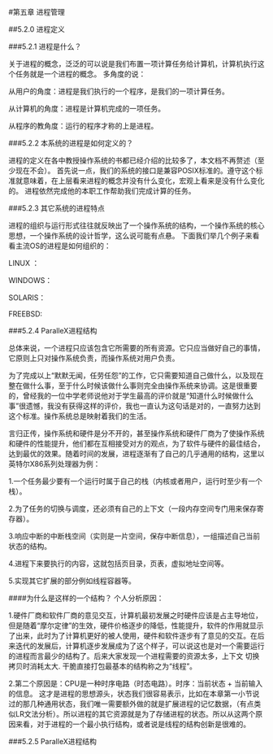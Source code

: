 #第五章  进程管理

##5.2.0  进程定义

###5.2.1 进程是什么？

关于进程的概念，泛泛的可以说是我们布置一项计算任务给计算机，计算机执行这个任务就是一个进程的概念。
多角度的说：

从用户的角度：进程是我们执行的一个程序，是我们的一项计算任务。

从计算机的角度：进程是计算机完成的一项任务。

从程序的教角度：运行的程序才称的上是进程。

###5.2.2 本系统的进程是如何定义的？

进程的定义在各中教授操作系统的书都已经介绍的比较多了，本文档不再赘述（至少现在不会）。
首先说一点，我们的系统的接口是兼容POSIX标准的。遵守这个标准就意味着，在上层看来进程的概念并没有什么变化，宏观上看来是没有什么变化的。
进程依然完成他的本职工作帮助我们完成计算的任务。

###5.2.3 其它系统的进程特点

进程的组织与运行形式往往就反映出了一个操作系统的结构，一个操作系统的核心思想，一个操作系统的设计哲学，这么说可能有点悬。
下面我们举几个例子来看看主流OS的进程是如何组织的：

LINUX ：

WINDOWS：

SOLARIS：

FREEBSD:

###5.2.4 ParalleX进程结构

总体来说，一个进程只应该包含它所需要的所有资源。它只应当做好自己的事情，它原则上只对操作系统负责，而操作系统对用户负责。

为了完成以上“默默无闻，任劳任怨”的工作，它只需要知道自己做什么，以及现在整在做什么事，至于什么时候该做什么事则完全由操作系统来协调。这是很重要的，曾经我的一位中学老师说他对于学生最高的评价就是“知道什么时候做什么事”很遗憾，我没有获得这样的评价，我也一直认为这句话是对的，一直努力达到这个标准。操作系统总是映射着我们的生活。

言归正传，操作系统和硬件是分不开的，甚至操作系统和硬件厂商为了使操作系统和硬件的性能提升，他们都在互相接受对方的观点，为了软件与硬件的最佳结合，达到最优的效果。随着时间的发展，进程逐渐有了自己的几乎通用的结构，这里以英特尔X86系列处理器为例：

1.一个任务最少要有一个运行时属于自己的栈（内核或者用户，运行时至少有一个栈）。

2.为了任务的切换与调度，还必须有自己的上下文（一段内存空间专门用来保存寄存器）。

3.响应中断的中断栈空间（实则是一片空间，保存中断信息），一组描述自己当前状态的结构。

4.进程下来要执行的内容，这就包括页目录，页表，虚拟地址空间等。

5.实现其它扩展的部分例如线程容器等。

####为什么是这样的一个结构？
个人分析原因：

1.硬件厂商和软件厂商的意见交互，计算机最初发展之时硬件应该是占主导地位，但是随着“摩尔定律”的生效，硬件价格逐步的降低，性能提升，软件的作用就显示了出来，此时为了计算机更好的被人使用，硬件和软件逐步有了意见的交互。在后来迭代的发展后，计算机逐步发展成为了这个样子，可以说这也是对一个需要运行的进程而言最少的结构了。后来大家发现一个进程需要的资源太多，上下文
切换拷贝时消耗太大. 干脆直接打包最基本的结构称之为“线程”。

2.第二个原因是：CPU是一种时序电路（时态电路）。时序：当前状态 + 当前输入的信息。 这才是进程的思想源头，状态我们很容易表示，比如在本章第一小节说过的那几种通用状态，我们唯一需要额外做的就是扩展进程的记忆数据，（有点类似LR文法分析）。所以进程的其它资源就是为了存储进程的状态。所以从这两个原因来看，对于进程的一个最小执行结构，或者说是线程的结构创新是很难的。

###5.2.5 ParalleX进程结构







